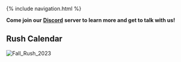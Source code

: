 {% include navigation.html %}

**Come join our** [**Discord**](https://discord.gg/jtJyKUhCxj) **server to learn more and get to talk with us!**

## Rush Calendar

![Fall_Rush_2023](https://cdn.discordapp.com/attachments/879120591620292690/1151569663050915890/Untitled_Artwork.png)
